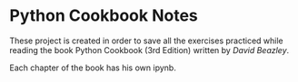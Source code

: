 # Python Cookbook Notes
These project is created in order to save all the exercises 
practiced while reading the book Python Cookbook (3rd Edition)
written by *David Beazley*.

Each chapter of the book has his own ipynb.